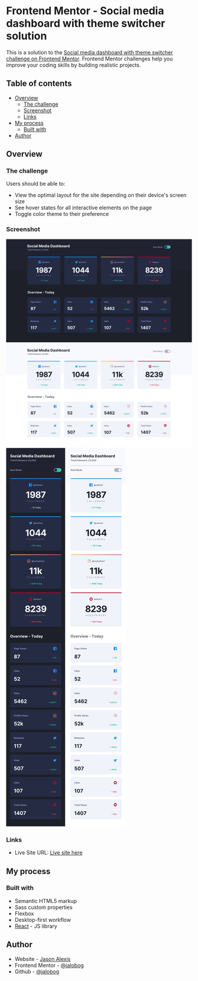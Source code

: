 # Frontend Mentor - Social media dashboard with theme switcher solution

This is a solution to the [Social media dashboard with theme switcher challenge on Frontend Mentor](https://www.frontendmentor.io/challenges/social-media-dashboard-with-theme-switcher-6oY8ozp_H). Frontend Mentor challenges help you improve your coding skills by building realistic projects.

## Table of contents

- [Overview](#overview)
  - [The challenge](#the-challenge)
  - [Screenshot](#screenshot)
  - [Links](#links)
- [My process](#my-process)
  - [Built with](#built-with)
- [Author](#author)

## Overview

### The challenge

Users should be able to:

- View the optimal layout for the site depending on their device's screen size
- See hover states for all interactive elements on the page
- Toggle color theme to their preference

### Screenshot

![Desktop design dark](desktop-design-dark.jpg)
![Desktop design light](desktop-design-light.jpg)
![Mobile design dark](mobile-design-dark.jpg)
![Mobile design light](mobile-design-light.jpg)

### Links

- Live Site URL: [Live site here](https://Jalobig.github.io/social-media-dashboard-theme-switcher/)

## My process

### Built with

- Semantic HTML5 markup
- Sass custom properties
- Flexbox
- Desktop-first workflow
- [React](https://reactjs.org/) - JS library

## Author

- Website - [Jason Alexis](https://www.jason-alexis.vercel.app)
- Frontend Mentor - [@jalobog](https://www.frontendmentor.io/profile/jalobog)
- Github - [@jalobog](https://www.github.com/jalobog)
